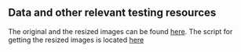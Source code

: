 ## Data and other relevant testing resources
The original and the resized images can be found [here](https://drive.google.com/drive/folders/1k6yKj3PywNv7yaGnFjAihTzezs2TVrgX). 
The script for getting the resized images is located [here](https://github.com/DataKind-SF/technoserve/blob/main/unet/image_resizing.py)
